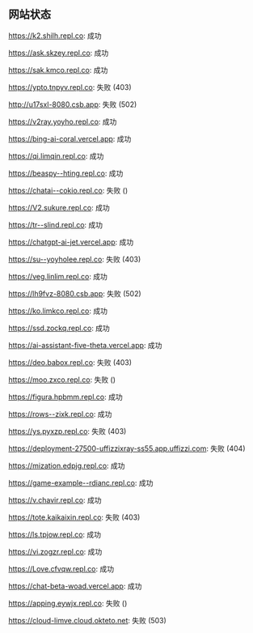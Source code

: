 ## 网站状态
https://k2.shilh.repl.co: 成功

https://ask.skzey.repl.co: 成功

https://sak.kmco.repl.co: 成功

https://ypto.tnpyv.repl.co: 失败 (403)

http://u17sxl-8080.csb.app: 失败 (502)

https://v2ray.yoyho.repl.co: 成功

https://bing-ai-coral.vercel.app: 成功

https://qi.limqin.repl.co: 成功

https://beaspy--hting.repl.co: 成功

https://chatai--cokio.repl.co: 失败 ()

https://V2.sukure.repl.co: 成功

https://tr--slind.repl.co: 成功

https://chatgpt-ai-jet.vercel.app: 成功

https://su--yoyholee.repl.co: 失败 (403)

https://veg.linlim.repl.co: 成功

https://lh9fvz-8080.csb.app: 失败 (502)

https://ko.limkco.repl.co: 成功

https://ssd.zockq.repl.co: 成功

https://ai-assistant-five-theta.vercel.app: 成功

https://deo.babox.repl.co: 失败 (403)

https://moo.zxco.repl.co: 失败 ()

https://figura.hpbmm.repl.co: 成功

https://rows--zixk.repl.co: 成功

https://ys.pyxzp.repl.co: 失败 (403)

https://deployment-27500-uffizzixray-ss55.app.uffizzi.com: 失败 (404)

https://mization.edpjg.repl.co: 成功

https://game-example--rdianc.repl.co: 成功

https://v.chavir.repl.co: 成功

https://tote.kaikaixin.repl.co: 失败 (403)

https://ls.tpjow.repl.co: 成功

https://vi.zogzr.repl.co: 成功

https://Love.cfvqw.repl.co: 成功

https://chat-beta-woad.vercel.app: 成功

https://apping.eywjx.repl.co: 失败 ()

https://cloud-limve.cloud.okteto.net: 失败 (503)

